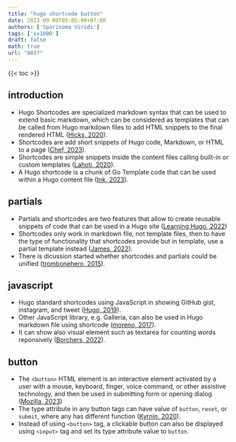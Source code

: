 ```yaml
---
title: "hugo shortcode button"
date: 2023-09-09T05:05:00+07:00
authors: ['Sparisoma Viridi']
tags: ['xx1000']
draft: false
math: true
url: "0037"
---
```

{{< toc >}}

## introduction
+ Hugo Shortcodes are specialized markdown syntax that can be used to extend basic markdown, which can be considered as templates that can be called from Hugo markdown files to add HTML snippets to the final rendered HTML ([Hicks, 2020](https://tangenttechnologies.ca/blog/hugo-shortcodes/)).
+ Shortcodes are add short snippets of Hugo code, Markdown, or HTML to a page ([Chef, 2023](https://docs.chef.io/style/shortcodes/)).
+ Shortcodes are simple snippets inside the content files calling built-in or custom templates ([Lahoti, 2020](https://codingnconcepts.com/hugo/custom-shortcode-hugo/)).
+ A Hugo shortcode is a chunk of Go Template code that can be used within a Hugo content file ([Ink, 2023](https://www.ii.com/hugo-shortcodes/#_what_is_a_hugo_shortcode)).


## partials
+ Partials and shortcodes are two features that allow to create reusable snippets of code that can be used in a Hugo site ([Learning Hugo, 2022](https://www.learninghugo.com/09-partials-and-shortcodes/))
+ Shortcodes only work in markdown file, not template files, then to have the type of functionality that shortcodes provide but in template, use a partial template instead ([James, 2022](https://digitaldrummerj.me/hugo-built-in-shortcodes/)).
+ There is dicussion started whether shortcodes and partials could be unified ([trombonehero, 2015](https://discourse.gohugo.io/t/could-shortcodes-and-partials-be-unified/1348)).


## javascript
+ Hugo standard shortcodes using JavaScript in showing GitHub gist, instagram, and tweet ([Hugo, 2019](https://www.engino.co.uk/form-elements/shortcodes/)).
+ Other JavaScript library, e.g. Galleria, can also be used in Hugo markdown file using shortcode ([moreno, 2017](https://discourse.gohugo.io/t/solved-javascript-in-shortcodes/8346)).
+ It can show also visual element such as textarea for counting words reponsively ([Borchers, 2022](https://cborchers.com/2020/12/08/how-to-include-javascript-in-your-hugo-website-or-blog-for-cool-applications/)).


## button
+ The `<button>` HTML element is an interactive element activated by a user with a mouse, keyboard, finger, voice command, or other assistive technology, and then be used in submitting form or opening dialog ([Mozilla, 2023](https://developer.mozilla.org/en-US/docs/Web/HTML/Element/button))
+ The type attribute in any button tags can have value of `button`, `reset`, or `submit`, where any has different function ([Kyrnin, 2020](https://www.thoughtco.com/input-type-button-3468604)).
+ Instead of using `<button>` tag, a clickable button can also be displayed using `<input>` tag and set its type attribute value to `button`.